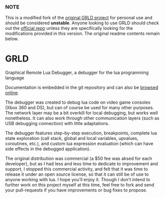 ### NOTE
This is a modified fork of the [original GRLD project](https://github.com/neuoy/GRLD/master/) for personal use and should be considered **unstable**. Anyone looking to use GRLD should check out the [official repo](https://github.com/neuoy/GRLD/master/) unless they are specifically looking for the modifications provided in this version. The original readme contents remain below. 


# GRLD
Graphical Remote Lua Debugger, a debugger for the lua programming language

Documentation is embedded in the git repository and can also be [browsed online](http://htmlpreview.github.io/?https://raw.githubusercontent.com/neuoy/GRLD/master/doc/index.html).

The debugger was created to debug lua code on video game consoles (Xbox 360 and DS), but can of course be used for many other purposes. The network layer may be a bit overkill for local debugging, but works well nonetheless. It can also work through other communication layers (such as USB debugging connection) with little adaptations.

The debugger features step-by-step execution, breakpoints, complete lua state exploration (call stack, global and local variables, upvalues, coroutines, etc.), and custom lua expression evaluation (which can have side effects in the debugged application).

The original distribution was commercial (a $50 fee was aksed for each developer), but as I had less and less time to dedicate to improvement and support, I stopped this commercial activity, and felt that it was time to release it under an open source license, so that it can still be of use to anyone working with lua. I hope you'll enjoy it. Though I don't intend to further work on this project myself at this time, feel free to fork and send your pull-requests if you have improvements or bug fixes to propose.
